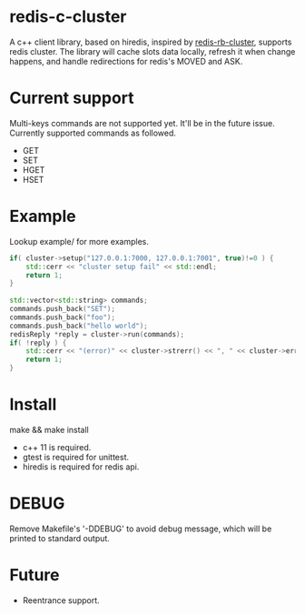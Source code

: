 # redis-c-cluster

A c++ client library, based on hiredis, inspired by [redis-rb-cluster], supports redis cluster.
The library will cache slots data locally, refresh it when change happens, and handle redirections for redis's MOVED and ASK.

[redis-rb-cluster]: https://github.com/antirez/redis-rb-cluster

# Current support

Multi-keys commands are not supported yet. 
It'll be in the future issue.
Currently supported commands as followed.
* GET
* SET
* HGET
* HSET

# Example
  Lookup example/ for more examples.
```cpp
if( cluster->setup("127.0.0.1:7000, 127.0.0.1:7001", true)!=0 ) {
    std::cerr << "cluster setup fail" << std::endl;
    return 1;
}
 
std::vector<std::string> commands;
commands.push_back("SET");   
commands.push_back("foo");   
commands.push_back("hello world");
redisReply *reply = cluster->run(commands);
if( !reply ) {
    std::cerr << "(error)" << cluster->strerr() << ", " << cluster->err() << std::endl;
    return 1;
}
```

# Install
  make && make install
* c++ 11 is required.
* gtest is required for unittest.
* hiredis is required for redis api.

# DEBUG
  Remove Makefile's '-DDEBUG' to avoid debug message, which will be printed to standard output.

# Future
* Reentrance support.

